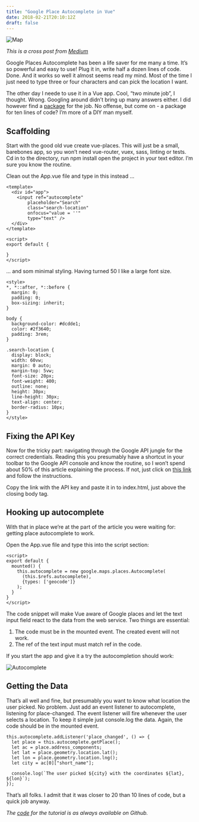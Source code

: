 ```yaml
---
title: "Google Place Autocomplete in Vue"
date: 2018-02-21T20:10:12Z
draft: false
---
```

![Map](delfi-de-la-rua-258293-unsplash.jpg)

_This is a cross post from [Medium](https://medium.com/dailyjs/google-places-autocomplete-in-vue-js-350aa934b18d)_

Google Places Autocomplete has been a life saver for me many a time. It’s so powerful and easy to use! Plug it in, write half a dozen lines of code. Done. And it works so well it almost seems read my mind. Most of the time I just need to type three or four characters and can pick the location I want.

The other day I neede to use it in a Vue app. Cool, “two minute job”, I thought. Wrong. Googling around didn’t bring up many answers either. I did however find a [package](https://github.com/olefirenko/vue-google-autocomplete) for the job. No offense, but come on - a package for ten lines of code? I’m more of a DIY man myself.

## Scaffolding
Start with the good old vue create vue-places. This will just be a small, barebones app, so you won’t need vue-router, vuex, sass, linting or tests. Cd in to the directory, run npm install open the project in your text editor. I’m sure you know the routine.

Clean out the App.vue file and type in this instead …

````
<template>
  <div id="app">
    <input ref="autocomplete" 
        placeholder="Search" 
        class="search-location"
        onfocus="value = ''" 
        type="text" />
  </div>
</template>

<script>
export default {

}
</script>
````

... and som minimal styling. Having turned 50 I like a large font size.

````
<style>
*, *::after, *::before {
  margin: 0;
  padding: 0;
  box-sizing: inherit;
}

body {
  background-color: #dcdde1;
  color: #2f3640;
  padding: 3rem;
}

.search-location {
  display: block;
  width: 60vw;
  margin: 0 auto;
  margin-top: 5vw;
  font-size: 20px;
  font-weight: 400;
  outline: none;
  height: 30px;
  line-height: 30px;
  text-align: center;
  border-radius: 10px;
}
</style>
````

## Fixing the API Key
Now for the tricky part: navigating through the Google API jungle for the correct credentials. Reading this you presumably have a shortcut in your toolbar to the Google API console and know the routine, so I won’t spend about 50% of this article explaining the process. If not, just click on [this link](https://developers.google.com/places/web-service/get-api-key) and follow the instructions.

Copy the link with the API key and paste it in to index.html, just above the closing body tag.

## Hooking up autocomplete
With that in place we’re at the part of the article you were waiting for: getting place autocomplete to work.

Open the App.vue file and type this into the script section:
````
<script>
export default {
  mounted() {
    this.autocomplete = new google.maps.places.Autocomplete(
      (this.$refs.autocomplete),
      {types: ['geocode']}
    );
  }
}
</script>
````

The code snippet will make Vue aware of Google places and let the text input field react to the data from the web service. Two things are essential:

1. The code must be in the mounted event. The created event will not work.
2. The ref of the text input must match ref in the code.

If you start the app and give it a try the autocompletion should work:

![Autocomplete](autocomplete.png)

## Getting the Data
That’s all well and fine, but presumably you want to know what location the user picked. No problem. Just add an event listener to autocomplete, listening for place-changed. The event listener will fire whenever the user selects a location. To keep it simple just console.log the data. Again, the code should be in the mounted event.

````
this.autocomplete.addListener('place_changed', () => {
  let place = this.autocomplete.getPlace();
  let ac = place.address_components;
  let lat = place.geometry.location.lat();
  let lon = place.geometry.location.lng();
  let city = ac[0]["short_name"];

  console.log(`The user picked ${city} with the coordinates ${lat}, ${lon}`);
});
````

That’s all folks. I admit that it was closer to 20 than 10 lines of code, but a quick job anyway.

_The [code](https://github.com/hfogelberg/vue-places) for the tutorial is as always available on Github._